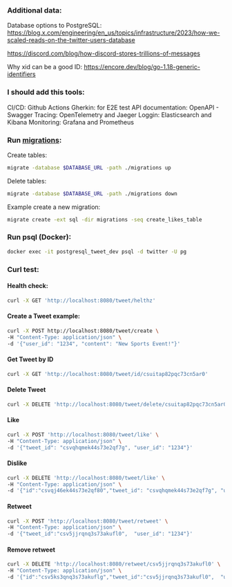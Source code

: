### Additional data:
Database options to PostgreSQL:
https://blog.x.com/engineering/en_us/topics/infrastructure/2023/how-we-scaled-reads-on-the-twitter-users-database

https://discord.com/blog/how-discord-stores-trillions-of-messages

Why xid can be a good ID:
https://encore.dev/blog/go-1.18-generic-identifiers


### I should add this tools:
CI/CD: Github Actions
Gherkin: for E2E test
API documentation: OpenAPI - Swagger
Tracing: OpenTelemetry and Jaeger
Loggin: Elasticsearch and Kibana
Monitoring: Grafana and Prometheus

### Run [migrations](https://github.com/golang-migrate/migrate):

Create tables:
```bash
migrate -database $DATABASE_URL -path ./migrations up
```

Delete tables:
```bash
migrate -database $DATABASE_URL -path ./migrations down
```

Example create a new migration:
```bash
migrate create -ext sql -dir migrations -seq create_likes_table
```

### Run psql (Docker):

```bash
docker exec -it postgresql_tweet_dev psql -d twitter -U pg
```

### Curl test:

#### Health check:
```bash
curl -X GET 'http://localhost:8080/tweet/helthz'
```

#### Create a Tweet example:
```bash
curl -X POST http://localhost:8080/tweet/create \
-H "Content-Type: application/json" \
-d '{"user_id": "1234", "content": "New Sports Event!"}'
```

#### Get Tweet by ID
```bash
curl -X GET 'http://localhost:8080/tweet/id/csuitap82pqc73cn5ar0'
```

#### Delete Tweet
```bash
curl -X DELETE 'http://localhost:8080/tweet/delete/csuitap82pqc73cn5ar0'
```

#### Like
```bash
curl -X POST 'http://localhost:8080/tweet/like' \
-H "Content-Type: application/json" \
-d '{"tweet_id": "csvqhqmek44s73e2qf7g", "user_id": "1234"}'
```

#### Dislike
```bash
curl -X DELETE 'http://localhost:8080/tweet/like' \
-H "Content-Type: application/json" \
-d '{"id":"csvqj46ek44s73e2qf80","tweet_id": "csvqhqmek44s73e2qf7g", "user_id": "1234"}'
```

#### Retweet
```bash
curl -X POST 'http://localhost:8080/tweet/retweet' \
-H "Content-Type: application/json" \
-d '{"tweet_id":"csv5jjrqnq3s73akufl0",  "user_id": "1234"}'
```

#### Remove retweet
```bash
curl -X DELETE 'http://localhost:8080/retweet/csv5jjrqnq3s73akufl0' \
-H "Content-Type: application/json" \
-d '{"id":"csv5ks3qnq3s73akuflg","tweet_id":"csv5jjrqnq3s73akufl0",  "user_id": "1234"}'
```
